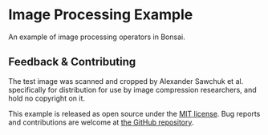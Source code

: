 # Image Processing Example

An example of image processing operators in Bonsai.

## Feedback & Contributing

The test image was scanned and cropped by Alexander Sawchuk et al. specifically for distribution for use by image compression researchers, and hold no copyright on it.

This example is released as open source under the [MIT license](https://licenses.nuget.org/MIT). Bug reports and contributions are welcome at [the GitHub repository](https://github.com/bonsai-rx/bonsai-examples).